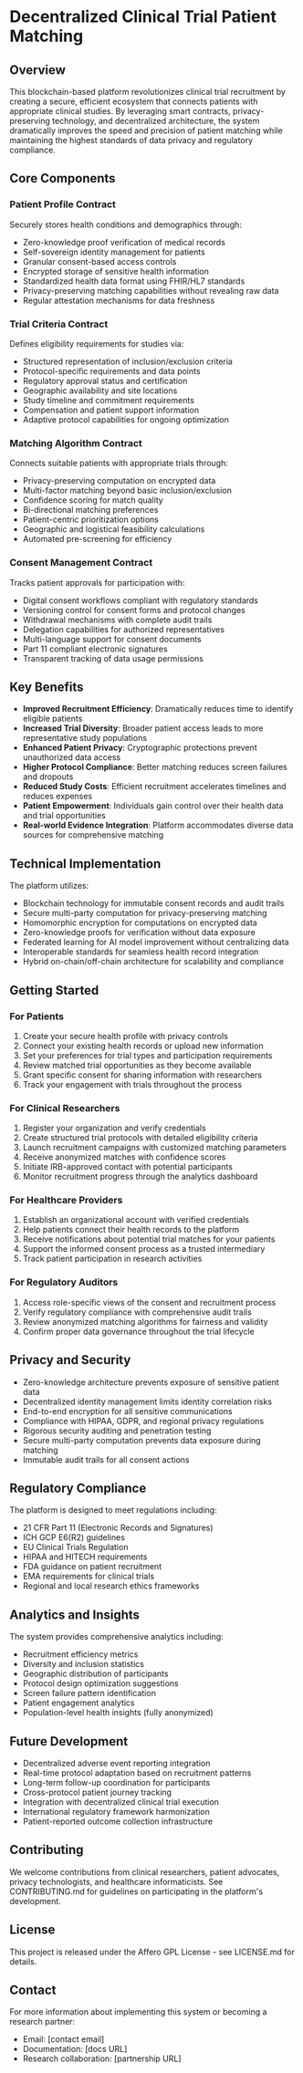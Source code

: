 # Decentralized Clinical Trial Patient Matching

## Overview

This blockchain-based platform revolutionizes clinical trial recruitment by creating a secure, efficient ecosystem that connects patients with appropriate clinical studies. By leveraging smart contracts, privacy-preserving technology, and decentralized architecture, the system dramatically improves the speed and precision of patient matching while maintaining the highest standards of data privacy and regulatory compliance.

## Core Components

### Patient Profile Contract
Securely stores health conditions and demographics through:
- Zero-knowledge proof verification of medical records
- Self-sovereign identity management for patients
- Granular consent-based access controls
- Encrypted storage of sensitive health information
- Standardized health data format using FHIR/HL7 standards
- Privacy-preserving matching capabilities without revealing raw data
- Regular attestation mechanisms for data freshness

### Trial Criteria Contract
Defines eligibility requirements for studies via:
- Structured representation of inclusion/exclusion criteria
- Protocol-specific requirements and data points
- Regulatory approval status and certification
- Geographic availability and site locations
- Study timeline and commitment requirements
- Compensation and patient support information
- Adaptive protocol capabilities for ongoing optimization

### Matching Algorithm Contract
Connects suitable patients with appropriate trials through:
- Privacy-preserving computation on encrypted data
- Multi-factor matching beyond basic inclusion/exclusion
- Confidence scoring for match quality
- Bi-directional matching preferences
- Patient-centric prioritization options
- Geographic and logistical feasibility calculations
- Automated pre-screening for efficiency

### Consent Management Contract
Tracks patient approvals for participation with:
- Digital consent workflows compliant with regulatory standards
- Versioning control for consent forms and protocol changes
- Withdrawal mechanisms with complete audit trails
- Delegation capabilities for authorized representatives
- Multi-language support for consent documents
- Part 11 compliant electronic signatures
- Transparent tracking of data usage permissions

## Key Benefits

- **Improved Recruitment Efficiency**: Dramatically reduces time to identify eligible patients
- **Increased Trial Diversity**: Broader patient access leads to more representative study populations
- **Enhanced Patient Privacy**: Cryptographic protections prevent unauthorized data access
- **Higher Protocol Compliance**: Better matching reduces screen failures and dropouts
- **Reduced Study Costs**: Efficient recruitment accelerates timelines and reduces expenses
- **Patient Empowerment**: Individuals gain control over their health data and trial opportunities
- **Real-world Evidence Integration**: Platform accommodates diverse data sources for comprehensive matching

## Technical Implementation

The platform utilizes:
- Blockchain technology for immutable consent records and audit trails
- Secure multi-party computation for privacy-preserving matching
- Homomorphic encryption for computations on encrypted data
- Zero-knowledge proofs for verification without data exposure
- Federated learning for AI model improvement without centralizing data
- Interoperable standards for seamless health record integration
- Hybrid on-chain/off-chain architecture for scalability and compliance

## Getting Started

### For Patients
1. Create your secure health profile with privacy controls
2. Connect your existing health records or upload new information
3. Set your preferences for trial types and participation requirements
4. Review matched trial opportunities as they become available
5. Grant specific consent for sharing information with researchers
6. Track your engagement with trials throughout the process

### For Clinical Researchers
1. Register your organization and verify credentials
2. Create structured trial protocols with detailed eligibility criteria
3. Launch recruitment campaigns with customized matching parameters
4. Receive anonymized matches with confidence scores
5. Initiate IRB-approved contact with potential participants
6. Monitor recruitment progress through the analytics dashboard

### For Healthcare Providers
1. Establish an organizational account with verified credentials
2. Help patients connect their health records to the platform
3. Receive notifications about potential trial matches for your patients
4. Support the informed consent process as a trusted intermediary
5. Track patient participation in research activities

### For Regulatory Auditors
1. Access role-specific views of the consent and recruitment process
2. Verify regulatory compliance with comprehensive audit trails
3. Review anonymized matching algorithms for fairness and validity
4. Confirm proper data governance throughout the trial lifecycle

## Privacy and Security

- Zero-knowledge architecture prevents exposure of sensitive patient data
- Decentralized identity management limits identity correlation risks
- End-to-end encryption for all sensitive communications
- Compliance with HIPAA, GDPR, and regional privacy regulations
- Rigorous security auditing and penetration testing
- Secure multi-party computation prevents data exposure during matching
- Immutable audit trails for all consent actions

## Regulatory Compliance

The platform is designed to meet regulations including:
- 21 CFR Part 11 (Electronic Records and Signatures)
- ICH GCP E6(R2) guidelines
- EU Clinical Trials Regulation
- HIPAA and HITECH requirements
- FDA guidance on patient recruitment
- EMA requirements for clinical trials
- Regional and local research ethics frameworks

## Analytics and Insights

The system provides comprehensive analytics including:
- Recruitment efficiency metrics
- Diversity and inclusion statistics
- Geographic distribution of participants
- Protocol design optimization suggestions
- Screen failure pattern identification
- Patient engagement analytics
- Population-level health insights (fully anonymized)

## Future Development

- Decentralized adverse event reporting integration
- Real-time protocol adaptation based on recruitment patterns
- Long-term follow-up coordination for participants
- Cross-protocol patient journey tracking
- Integration with decentralized clinical trial execution
- International regulatory framework harmonization
- Patient-reported outcome collection infrastructure

## Contributing

We welcome contributions from clinical researchers, patient advocates, privacy technologists, and healthcare informaticists. See CONTRIBUTING.md for guidelines on participating in the platform's development.

## License

This project is released under the Affero GPL License - see LICENSE.md for details.

## Contact

For more information about implementing this system or becoming a research partner:
- Email: [contact email]
- Documentation: [docs URL]
- Research collaboration: [partnership URL]
